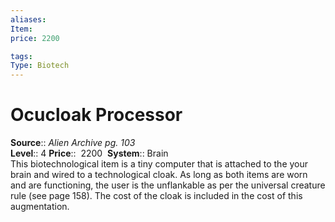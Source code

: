 ```yaml
---
aliases: 
Item:
price: 2200

tags: 
Type: Biotech
---
```


# Ocucloak Processor

**Source**:: _Alien Archive pg. 103_  
**Level**:: 4
**Price**::  2200 
**System**:: Brain  
This biotechnological item is a tiny computer that is attached to the your brain and wired to a technological cloak. As long as both items are worn and are functioning, the user is the unflankable as per the universal creature rule (see page 158). The cost of the cloak is included in the cost of this augmentation.
